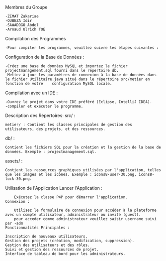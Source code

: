 Membres du Groupe

	-ZEMAT Zakariae
	-OUBEZA Idir
	-SAWADOGO Abdel
	-Arnaud Ulrich TOE

Compilation des Programmes

	-Pour compiler les programmes, veuillez suivre les étapes suivantes :

Configuration de la Base de Données :

	-Créez une base de données MySQL et importez le fichier projectmanagement.sql fourni dans le répertoire db.
	-Mettez à jour les paramètres de connexion à la base de données dans le fichier Utilitaire.java situé dans le répertoire src/metier en fonction de votre 	configuration MySQL locale.

Compilation avec un IDE :

	-Ouvrez le projet dans votre IDE préféré (Eclipse, IntelliJ IDEA).
	-compiler et exécuter le programme.

Description des Répertoires:
src/ :

	metier/ : Contient les classes principales de gestion des utilisateurs, des projets, et des ressources.
db/ :

	Contient les fichiers SQL pour la création et la gestion de la base de données. Exemple : projectmanagement.sql.
assets/ :

	Contient les ressources graphiques utilisées par l'application, telles que les images et les icônes. Exemple : icons8-user-30.png, icons8-lock-30.png.
Utilisation de l'Application
	Lancer l'Application :

		Exécutez la classe P4P pour démarrer l'application.
	Connexion :

		Utilisez le formulaire de connexion pour accéder à la plateforme avec un compte utilisateur, administrateur ou invité (guest).
		pour acceder comme administrateur veuillez saisir username suivi par -adm
	Fonctionnalités Principales :

	Inscription de nouveaux utilisateurs.
	Gestion des projets (création, modification, suppression).
	Gestion des utilisateurs et des rôles.
	Suivi et gestion des ressources de projet.
	Interface de tableau de bord pour les administrateurs.
